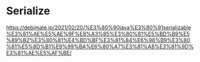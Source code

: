 # Serialize
https://debimate.jp/2021/02/20/%E3%80%90java%E3%80%91serializable%E3%81%AE%E5%AE%9F%E8%A3%85%E3%80%81%E5%BD%B9%E5%89%B2%E3%80%81%E4%BD%BF%E3%81%84%E6%96%B9%E3%80%81%E5%8D%B1%E9%99%BA%E6%80%A7%E3%81%A8%E3%81%9D%E3%81%AE%E5%AF%BE/
